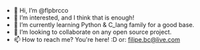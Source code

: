 - 👋 Hi, I’m @flpbrcco
- 👀 I’m interested, and I think that is enough!
- 🌱 I’m currently learning Python & C_lang family for a good base.
- 💞️ I’m looking to collaborate on any open source project.
- 📫 How to reach me? You're here! :D
  or: filipe.bc@live.com

<!---
flpbrcco/flpbrcco is a ✨ special ✨ repository because its `README.md` (this file) appears on your GitHub profile.
You can click the Preview link to take a look at your changes.
--->
